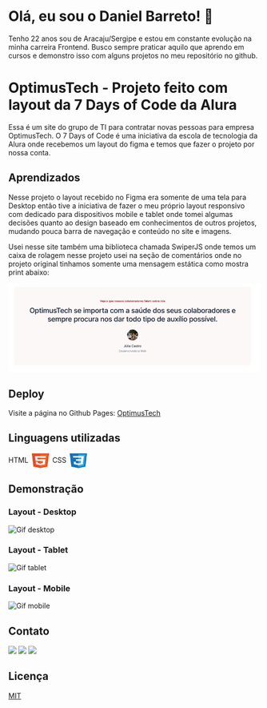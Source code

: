 
# Olá, eu sou o Daniel Barreto! 👋

Tenho 22 anos sou de Aracaju/Sergipe e estou em constante evolução na minha carreira Frontend. Busco sempre praticar aquilo que aprendo em cursos e demonstro isso com alguns projetos no meu repositório no github.

# OptimusTech - Projeto feito com layout da 7 Days of Code da Alura

Essa é um site do grupo de TI para contratar novas pessoas para empresa OptimusTech. O 7 Days of Code é uma iniciativa da escola de tecnologia da Alura onde recebemos um layout do figma e temos que fazer o projeto por nossa conta.

## Aprendizados

Nesse projeto o layout recebido no Figma era somente de uma tela para Desktop então tive a iniciativa de fazer o meu próprio layout responsivo com dedicado para dispositivos mobile e tablet onde tomei algumas decisões quanto ao design baseado em conhecimentos de outros projetos, mudando pouca barra de navegação e conteúdo no site e imagens.

Usei nesse site também uma biblioteca chamada SwiperJS onde temos um caixa de rolagem nesse projeto usei na seção de comentários onde no projeto original tinhamos somente uma mensagem estática como mostra print abaixo:

<img align="center" src="https://github.com/DanielBarret0/OptimusTech/blob/main/printscreen/image.png">

## Deploy

 Visite a página no Github Pages: [OptimusTech](https://danielbarret0.github.io/OptimusTech/)

## Linguagens utilizadas
  <div>
  HTML <img align="center" alt="Daniel-HTML" height="30" width="40" src="https://raw.githubusercontent.com/devicons/devicon/master/icons/html5/html5-original.svg"> 
   CSS <img align="center" alt="Daniel-CSS" height="30" width="40" src="https://raw.githubusercontent.com/devicons/devicon/master/icons/css3/css3-original.svg">
  </div>
  
## Demonstração

### Layout - Desktop
![Gif desktop](https://github.com/DanielBarret0/OptimusTech/blob/main/printscreen/Desktop-OptimusTech.gif)

### Layout - Tablet
![Gif tablet](https://github.com/DanielBarret0/OptimusTech/blob/main/printscreen/tablet-OptimusTech.gif)

### Layout - Mobile
![Gif mobile](https://github.com/DanielBarret0/OptimusTech/blob/main/printscreen/Mobile-OptimusTech.gif)
## Contato

 
 <p align="left">
  <a href="mailto:josedanielbarreto@gmail.com" alt="Gmail" target="_blank">
  <img src="https://img.shields.io/badge/-Gmail-FF0000?style=flat-square&labelColor=FF0000&logo=gmail&logoColor=white&link=mailto:josedanielbarreto@gmail.com"/ target="_blank"></a>

  <a href="https://www.linkedin.com/in/daniel-barreto-1b763216a/" alt="Linkedin" target="_blank">
  <img src="https://img.shields.io/badge/-Linkedin-0e76a8?style=flat-square&logo=Linkedin&logoColor=white&link=https://www.linkedin.com/in/daniel-barreto-1b763216a/" / target="_blank"></a>

  <a href="https://www.instagram.com/daniel.barret0/" alt="Instagram" target="_blank">
  <img src="https://img.shields.io/badge/-Instagram-DF0174?style=flat-square&labelColor=DF0174&logo=instagram&logoColor=white&link=https://www.instagram.com/daniel.barret0/"/ target="_blank"></a>
</p>  



## Licença

[MIT](https://choosealicense.com/licenses/mit/)

